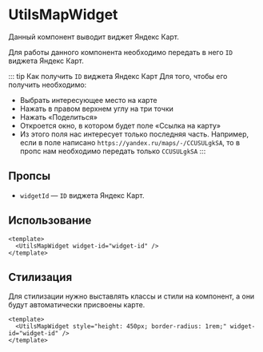 <script setup>
import UtilsMapWidget from '../../src/runtime/components/UtilsMapWidget.vue'
</script>

# UtilsMapWidget

Данный компонент выводит виджет Яндекс Карт.

Для работы данного компонента необходимо передать в него `ID` виджета Яндекс Карт.

::: tip Как получить `ID` виджета Яндекс Карт
Для того, чтобы его получить необходимо:

- Выбрать интересующее место на карте
- Нажать в правом верхнем углу на три точки
- Нажать «Поделиться»
- Откроется окно, в котором будет поле «Ссылка на карту»
- Из этого поля нас интересует только последняя часть. Например, если в поле написано `https://yandex.ru/maps/-/CCUSULgkSA`, то в пропс нам необходимо передать только `CCUSULgkSA`
:::

## Пропсы

- `widgetId` — `ID` виджета Яндекс Карт.

## Использование

```vue
<template>
  <UtilsMapWidget widget-id="widget-id" />
</template>
```

<UtilsMapWidget />

## Стилизация

Для стилизации нужно выставлять классы и стили на компонент, а они будут автоматически присвоены карте.

```vue
<template>
  <UtilsMapWidget style="height: 450px; border-radius: 1rem;" widget-id="widget-id" />
</template>
```

<UtilsMapWidget style="height: 450px; border-radius: 1rem;" />
